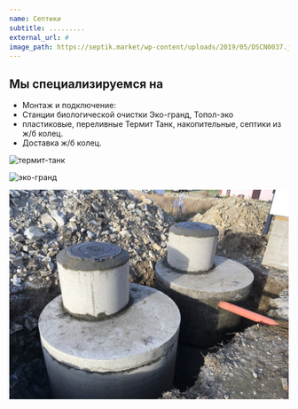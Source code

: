 ```yaml
---
name: Септики
subtitle: .........
external_url: #
image_path: https://septik.market/wp-content/uploads/2019/05/DSCN0037.jpg
---
```


## Мы специализируемся на

* Монтаж и подключение:
* Станции биологической очистки Эко-гранд, Топол-эко
* пластиковые, переливные Термит Танк, накопительные, септики из ж/б колец.
* Доставка ж/б колец.

![термит-танк](https://market-abs.ru/image/catalog/septiki/termit/photos/06-termit.jpg)

![эко-гранд](https://septik.market/wp-content/uploads/2019/05/DSCN0037.jpg)

![кольца](/images/uslugi/jbseptik.jpg)
